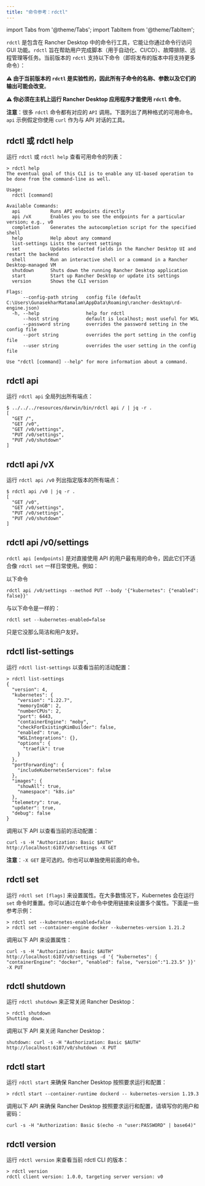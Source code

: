 ```yaml
---
title: "命令参考：rdctl"
---
```


import Tabs from '@theme/Tabs';
import TabItem from '@theme/TabItem';

`rdctl` 是包含在 Rancher Desktop 中的命令行工具，它能让你通过命令行访问 GUI 功能。`rdctl` 旨在帮助用户完成脚本（用于自动化、CI/CD）、故障排除、远程管理等任务。当前版本的 `rdctl` 支持以下命令（即将发布的版本中将支持更多命令）：

**:warning: 由于当前版本的 `rdctl` 是实验性的，因此所有子命令的名称、参数以及它们的输出可能会改变**。

**:warning: 你必须在主机上运行 Rancher Desktop 应用程序才能使用 `rdctl` 命令**。

**注意**：很多 `rdctl` 命令都有对应的 `API` 调用。下面列出了两种格式的可用命令。`api` 示例假定你使用 `curl` 作为与 API 对话的工具。

## rdctl 或 rdctl help

运行 `rdctl` 或 `rdctl help` 查看可用命令的列表：

```
> rdctl help
The eventual goal of this CLI is to enable any UI-based operation to be done from the command-line as well.

Usage:
  rdctl [command]

Available Commands:
  api           Runs API endpoints directly
  api /vX       Enables you to see the endpoints for a particular version; e.g., v0
  completion    Generates the autocompletion script for the specified shell
  help          Help about any command
  list-settings Lists the current settings
  set           Updates selected fields in the Rancher Desktop UI and restart the backend
  shell         Run an interactive shell or a command in a Rancher Desktop-managed VM
  shutdown      Shuts down the running Rancher Desktop application
  start         Start up Rancher Desktop or update its settings
  version       Shows the CLI version

Flags:
      --config-path string   config file (default C:\Users\GunasekharMatamalam\AppData\Roaming\rancher-desktop\rd-engine.json)
  -h, --help                 help for rdctl
      --host string          default is localhost; most useful for WSL
      --password string      overrides the password setting in the config file
      --port string          overrides the port setting in the config file
      --user string          overrides the user setting in the config file

Use "rdctl [command] --help" for more information about a command.
```

## rdctl api

运行 `rdctl api` 全局列出所有端点：

```
$ ../../../resources/darwin/bin/rdctl api / | jq -r .
[
  "GET /",
  "GET /v0",
  "GET /v0/settings",
  "PUT /v0/settings",
  "PUT /v0/shutdown"
]
```
## rdctl api /vX

运行 `rdctl api /v0` 列出指定版本的所有端点：

```
$ rdctl api /v0 | jq -r .
[
  "GET /v0",
  "GET /v0/settings",
  "PUT /v0/settings",
  "PUT /v0/shutdown"
]
```
## rdctl api /v0/settings

`rdctl api [endpoints]` 是对直接使用 API 的用户最有用的命令，因此它们不适合像 `rdctl set` 一样日常使用。例如：

以下命令

```
rdctl api /v0/settings --method PUT --body '{"kubernetes": {"enabled": false}}'
```

与以下命令是一样的：
```
rdctl set --kubernetes-enabled=false
```

只是它没那么简洁和用户友好。
## rdctl list-settings

<Tabs groupId="command-reference">
  <TabItem value="CLI" default>

运行 `rdctl list-settings` 以查看当前的活动配置：

```
> rdctl list-settings
{
  "version": 4,
  "kubernetes": {
    "version": "1.22.7",
    "memoryInGB": 2,
    "numberCPUs": 2,
    "port": 6443,
    "containerEngine": "moby",
    "checkForExistingKimBuilder": false,
    "enabled": true,
    "WSLIntegrations": {},
    "options": {
      "traefik": true
    }
  },
  "portForwarding": {
    "includeKubernetesServices": false
  },
  "images": {
    "showAll": true,
    "namespace": "k8s.io"
  },
  "telemetry": true,
  "updater": true,
  "debug": false
}
```
</TabItem>
  <TabItem value="API" default>

调用以下 API 以查看当前的活动配置：

```
curl -s -H "Authorization: Basic $AUTH" http://localhost:6107/v0/settings -X GET
```

**注意**：`-X GET` 是可选的。你也可以单独使用前面的命令。

</TabItem>
</Tabs>

## rdctl set

<Tabs groupId="command-reference">
  <TabItem value="CLI" default>

运行 `rdctl set [flags]` 来设置属性。在大多数情况下，Kubernetes 会在运行 `set` 命令时重置。你可以通过在单个命令中使用链接来设置多个属性。下面是一些参考示例：

```
> rdctl set --kubernetes-enabled=false
> rdctl set --container-engine docker --kubernetes-version 1.21.2
```
</TabItem>
  <TabItem value="API" default>

调用以下 API 来设置属性：

```
curl -s -H "Authorization: Basic $AUTH" http://localhost:6107/v0/settings -d '{ "kubernetes": { "containerEngine": "docker", "enabled": false, "version":"1.23.5" }}' -X PUT
```
</TabItem>
</Tabs>

## rdctl shutdown

<Tabs groupId="command-reference">
  <TabItem value="CLI" default>

运行 `rdctl shutdown` 来正常关闭 Rancher Desktop：

```
> rdctl shutdown
Shutting down.
```

</TabItem>
  <TabItem value="API" default>


调用以下 API 来关闭 Rancher Desktop：

```
shutdown: curl -s -H "Authorization: Basic $AUTH" http://localhost:6107/v0/shutdown -X PUT
```
</TabItem>
</Tabs>

## rdctl start

<Tabs groupId="command-reference">
  <TabItem value="CLI" default>

运行 `rdctl start` 来确保 Rancher Desktop 按照要求运行和配置：

```
> rdctl start --container-runtime dockerd -- kubernetes-version 1.19.3
```

</TabItem>
  <TabItem value="API" default>


调用以下 API 来确保 Rancher Desktop 按照要求运行和配置，请填写你的用户和密码：

```
curl -s -H "Authorization: Basic $(echo -n "user:PASSWORD" | base64)"
```
</TabItem>
</Tabs>

## rdctl version

运行 `rdctl version` 来查看当前 rdctl CLI 的版本：

```
> rdctl version
rdctl client version: 1.0.0, targeting server version: v0
```
